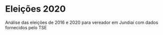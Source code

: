 # Eleições 2020
Análise das eleições de 2016 e 2020 para vereador em Jundiaí com dados fornecidos pelo TSE
